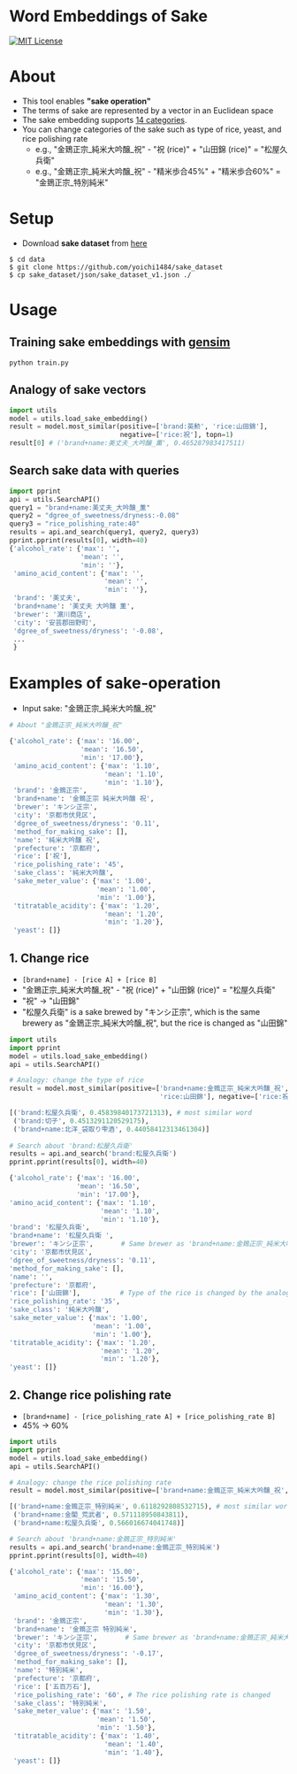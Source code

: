 Word Embeddings of Sake
====
[![MIT License](http://img.shields.io/badge/license-MIT-blue.svg?style=flat)](LICENSE.txt)
# About
- This tool enables **"sake operation"**
- The terms of sake are represented by a vector in an Euclidean space
- The sake embedding supports [14 categories](https://github.com/yoichi1484/sake_dataset).
- You can change categories of the sake such as type of rice, yeast, and rice polishing rate
  - e.g., "金鵄正宗_純米大吟醸_祝" - "祝 (rice)" + "山田錦 (rice)" = "松屋久兵衛"
  - e.g., "金鵄正宗_純米大吟醸_祝" - "精米歩合45%" + "精米歩合60%" = "金鵄正宗_特別純米"

# Setup
- Download  **sake dataset** from [here](https://github.com/yoichi1484/sake_dataset)
```
$ cd data
$ git clone https://github.com/yoichi1484/sake_dataset
$ cp sake_dataset/json/sake_dataset_v1.json ./
```
# Usage
## Training sake embeddings with [gensim](https://radimrehurek.com/gensim/)
```
python train.py
```
## Analogy of sake vectors
```python
import utils
model = utils.load_sake_embedding()
result = model.most_similar(positive=['brand:英勲', 'rice:山田錦'], 
                            negative=['rice:祝'], topn=1)
result[0] # ('brand+name:美丈夫_大吟醸_薫', 0.465287983417511)
```
## Search sake data with queries
```python
import pprint
api = utils.SearchAPI()
query1 = "brand+name:美丈夫_大吟醸_薫"
query2 = "dgree_of_sweetness/dryness:-0.08"
query3 = "rice_polishing_rate:40"
results = api.and_search(query1, query2, query3)
pprint.pprint(results[0], width=40)
{'alcohol_rate': {'max': '',
                  'mean': '',
                  'min': ''},
 'amino_acid_content': {'max': '',
                        'mean': '',
                        'min': ''},
 'brand': '美丈夫',
 'brand+name': '美丈夫 大吟醸 薫',
 'brewer': '濵川商店',
 'city': '安芸郡田野町',
 'dgree_of_sweetness/dryness': '-0.08',
 ...
 }
```
# Examples of sake-operation
- Input sake: "金鵄正宗_純米大吟醸_祝"
```python
# About "金鵄正宗_純米大吟醸_祝"

{'alcohol_rate': {'max': '16.00',
                  'mean': '16.50',
                  'min': '17.00'},
 'amino_acid_content': {'max': '1.10',
                        'mean': '1.10',
                        'min': '1.10'},
 'brand': '金鵄正宗',
 'brand+name': '金鵄正宗 純米大吟醸 祝',
 'brewer': 'キンシ正宗',
 'city': '京都市伏見区',
 'dgree_of_sweetness/dryness': '0.11',
 'method_for_making_sake': [],
 'name': '純米大吟醸 祝',
 'prefecture': '京都府',
 'rice': ['祝'],
 'rice_polishing_rate': '45',
 'sake_class': '純米大吟醸',
 'sake_meter_value': {'max': '1.00',
                      'mean': '1.00',
                      'min': '1.00'},
 'titratable_acidity': {'max': '1.20',
                        'mean': '1.20',
                        'min': '1.20'},
 'yeast': []}
```
## 1. Change rice
- ```[brand+name] - [rice A] + [rice B]```
- "金鵄正宗_純米大吟醸_祝" - "祝 (rice)" + "山田錦 (rice)" = "松屋久兵衛"
- "祝" -> "山田錦"
- "松屋久兵衛" is a sake brewed by "キンシ正宗", which is the same brewery as "金鵄正宗_純米大吟醸_祝", but the rice is changed as "山田錦"
```python
import utils
import pprint
model = utils.load_sake_embedding()
api = utils.SearchAPI()

# Analogy: change the type of rice
result = model.most_similar(positive=['brand+name:金鵄正宗_純米大吟醸_祝', 
                                      'rice:山田錦'], negative=['rice:祝'], topn=3)

[('brand:松屋久兵衛', 0.45839840173721313), # most similar word
 ('brand:切子', 0.4513291120529175),
 ('brand+name:北洋_袋取り雫酒', 0.44058412313461304)]
 
# Search about 'brand:松屋久兵衛'
results = api.and_search('brand:松屋久兵衛')
pprint.pprint(results[0], width=40)

{'alcohol_rate': {'max': '16.00',
                 'mean': '16.50',
                 'min': '17.00'},
'amino_acid_content': {'max': '1.10',
                       'mean': '1.10',
                       'min': '1.10'},
'brand': '松屋久兵衛',
'brand+name': '松屋久兵衛 ',
'brewer': 'キンシ正宗',       # Same brewer as 'brand+name:金鵄正宗_純米大吟醸_祝'
'city': '京都市伏見区',
'dgree_of_sweetness/dryness': '0.11',
'method_for_making_sake': [],
'name': '',
'prefecture': '京都府',
'rice': ['山田錦'],          # Type of the rice is changed by the analogy
'rice_polishing_rate': '35',
'sake_class': '純米大吟醸',
'sake_meter_value': {'max': '1.00',
                     'mean': '1.00',
                     'min': '1.00'},
'titratable_acidity': {'max': '1.20',
                       'mean': '1.20',
                       'min': '1.20'},
'yeast': []}
```

## 2. Change rice polishing rate
- ```[brand+name] - [rice_polishing_rate A] + [rice_polishing_rate B]```
- 45% -> 60%
```python
import utils
import pprint
model = utils.load_sake_embedding()
api = utils.SearchAPI()

# Analogy: change the rice polishing rate
result = model.most_similar(positive=['brand+name:金鵄正宗_純米大吟醸_祝', 'rice_polishing_rate:60'], negative=['rice_polishing_rate:45'], topn=3)

[('brand+name:金鵄正宗_特別純米', 0.6118292808532715), # most similar word
 ('brand+name:金閣_荒武者', 0.571118950843811),
 ('brand+name:松屋久兵衛', 0.566016674041748)]

# Search about 'brand+name:金鵄正宗_特別純米'
results = api.and_search('brand+name:金鵄正宗_特別純米')
pprint.pprint(results[0], width=40)

{'alcohol_rate': {'max': '15.00',
                  'mean': '15.50',
                  'min': '16.00'},
 'amino_acid_content': {'max': '1.30',
                        'mean': '1.30',
                        'min': '1.30'},
 'brand': '金鵄正宗',
 'brand+name': '金鵄正宗 特別純米',
 'brewer': 'キンシ正宗',       # Same brewer as 'brand+name:金鵄正宗_純米大吟醸_祝'
 'city': '京都市伏見区',
 'dgree_of_sweetness/dryness': '-0.17',
 'method_for_making_sake': [],
 'name': '特別純米',
 'prefecture': '京都府',
 'rice': ['五百万石'],
 'rice_polishing_rate': '60', # The rice polishing rate is changed
 'sake_class': '特別純米',
 'sake_meter_value': {'max': '1.50',
                      'mean': '1.50',
                      'min': '1.50'},
 'titratable_acidity': {'max': '1.40',
                        'mean': '1.40',
                        'min': '1.40'},
 'yeast': []}
```
